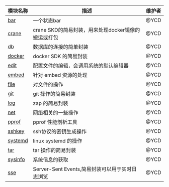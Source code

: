 
| 模块名称                 | 描述                                | 维护者 |
|----------------------|-----------------------------------| --- |
| [bar](./bar)         | 一个状态bar                           | @YCD |
| [crane](./crane)     | crane SKD的简易封装，用来处理docker镜像的搬运或打包 | @YCD |
| [db](./db)           | 数据库的连接的简单封装                       | @YCD |
| [docker](./docker)   | docker SDK 的简易封装                  | @YCD |
| [edit](./edit)       | 配置文件的编辑，会调用系统的默认编辑器               | @YCD |
| [embed](./embed)     | 针对 embed 资源的处理                    | @YCD |
| [file](./file)       | 对文件的操作                            | @YCD |
| [git](./git)         | git 操作的简易封装                       | @YCD |
| [log](./log)         | zap 的简易封装                         | @YCD |
| [net](./net)         | 网络相关的一些操作                         | @YCD |
| [pprof](./pprof)     | pprof 性能剖析工具                      | @YCD |
| [sshkey](./sshkey)   | ssh协议的密钥生成操作                      | @YCD |
| [systemd](./systemd) | linux systemd 的操作                 | @YCD |
| [tar](./tar)         | tar 操作的简易封装                       | @YCD |
| [sysinfo](./sysinfo) | 系统信息的获取                           | @YCD |
| [sse](./sse)     | Server-Sent Events,简易封装可以用于实时日志浏览 | @YCD |

